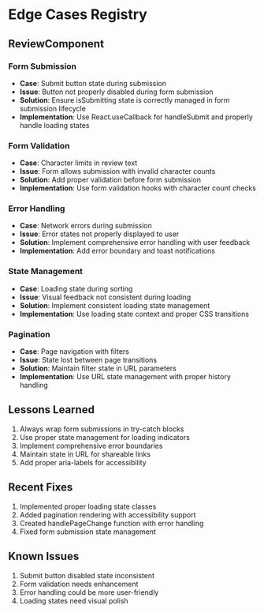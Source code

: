 # Edge Cases Registry

## ReviewComponent

### Form Submission
- **Case**: Submit button state during submission
- **Issue**: Button not properly disabled during form submission
- **Solution**: Ensure isSubmitting state is correctly managed in form submission lifecycle
- **Implementation**: Use React.useCallback for handleSubmit and properly handle loading states

### Form Validation
- **Case**: Character limits in review text
- **Issue**: Form allows submission with invalid character counts
- **Solution**: Add proper validation before form submission
- **Implementation**: Use form validation hooks with character count checks

### Error Handling
- **Case**: Network errors during submission
- **Issue**: Error states not properly displayed to user
- **Solution**: Implement comprehensive error handling with user feedback
- **Implementation**: Add error boundary and toast notifications

### State Management
- **Case**: Loading state during sorting
- **Issue**: Visual feedback not consistent during loading
- **Solution**: Implement consistent loading state management
- **Implementation**: Use loading state context and proper CSS transitions

### Pagination
- **Case**: Page navigation with filters
- **Issue**: State lost between page transitions
- **Solution**: Maintain filter state in URL parameters
- **Implementation**: Use URL state management with proper history handling

## Lessons Learned
1. Always wrap form submissions in try-catch blocks
2. Use proper state management for loading indicators
3. Implement comprehensive error boundaries
4. Maintain state in URL for shareable links
5. Add proper aria-labels for accessibility

## Recent Fixes
1. Implemented proper loading state classes
2. Added pagination rendering with accessibility support
3. Created handlePageChange function with error handling
4. Fixed form submission state management

## Known Issues
1. Submit button disabled state inconsistent
2. Form validation needs enhancement
3. Error handling could be more user-friendly
4. Loading states need visual polish 
